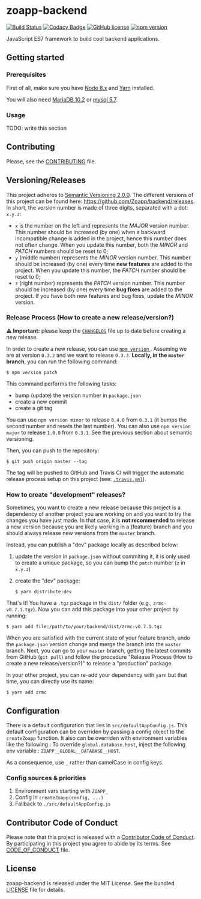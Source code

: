 # zoapp-backend

[![Build
Status](https://travis-ci.org/Zoapp/backend.svg?branch=master)](https://travis-ci.org/Zoapp/backend)
[![Codacy
Badge](https://api.codacy.com/project/badge/Grade/36ba9da6d97e4ed686017dfe024d1714)](https://www.codacy.com/app/mikbry/backend?utm_source=github.com&amp;utm_medium=referral&amp;utm_content=Zoapp/backend&amp;utm_campaign=Badge_Grade)
[![GitHub
license](https://img.shields.io/badge/license-MIT-blue.svg)](https://github.com/zoapp/backend/blob/master/LICENSE)
[![npm
version](https://badge.fury.io/js/zoapp-backend.svg)](https://badge.fury.io/js/zoapp-backend)

JavaScript ES7 framework to build cool backend applications.


## Getting started

### Prerequisites

First of all, make sure you have [Node 8.x](https://nodejs.org/en/download/) and
[Yarn](https://yarnpkg.com/en/docs/install) installed.

You will also need [MariaDB 10.2](https://mariadb.org/) or [mysql 5.7](https://www.mysql.com/).

### Usage

TODO: write this section


## Contributing

Please, see the [CONTRIBUTING](CONTRIBUTING.md) file.


## Versioning/Releases

This project adheres to [Semantic Versioning 2.0.0](http://semver.org/). The
different versions of this project can be found here:
https://github.com/Zoapp/backend/releases. In short, the version number is made
of three digits, separated with a dot: `x.y.z`:

* `x` is the number on the left and represents the _MAJOR_ version number. This
  number should be increased (by one) when a backward incompatible change is
  added in the project, hence this number does not often change. When you update
  this number, both the _MINOR_ and _PATCH_ numbers should be reset to 0;
* `y` (middle number) represents the _MINOR_ version number. This number should
  be increased (by one) every time **new features** are added to the project.
  When you update this number, the _PATCH_ number should be reset to 0;
* `z` (right number) represents the _PATCH_ version number. This number should
  be increased (by one) every time **bug fixes** are added to the project. If
  you have both new features and bug fixes, update the _MINOR_ version.

### Release Process (How to create a new release/version?)

**:warning: Important:** please keep the [`CHANGELOG`](CHANGELOG.md) file up to
date before creating a new release.

In order to create a new release, you can use [`npm version`
](https://docs.npmjs.com/cli/version). Assuming we are at version `0.3.2` and we
want to release `0.3.3`. **Locally, in the `master` branch**, you can run the
following command:

```
$ npm version patch
```

This command performs the following tasks:

- bump (update) the version number in `package.json`
- create a new commit
- create a git tag

You can use `npm version minor` to release `0.4.0` from `0.3.1` (it bumps the
second number and resets the last number). You can also use `npm version major`
to release `1.0.0` from `0.3.1`. See the previous section about semantic
versioning.

Then, you can push to the repository:

```
$ git push origin master --tag
```

The tag will be pushed to GitHub and Travis CI will trigger the automatic
release process setup on this project (see: [`.travis.yml`](.travis.yml)).

### How to create "development" releases?

Sometimes, you want to create a new release because this project is a dependency
of another project you are working on and you want to try the changes you have
just made. In that case, it is **not recommended** to release a new version
because you are likely working in a (feature) branch and you should always
release new versions from the `master` branch.

Instead, you can publish a "dev" package locally as described below:

1. update the version in `package.json` without commiting it, it is only used to
   create a unique package, so you can bump the `patch` number (`z` in `x.y.z`)
2. create the "dev" package:

    ```
    $ yarn distribute:dev
    ```

That's it! You have a `.tgz` package in the `dist/` folder (e.g.,
`zrmc-v0.7.1.tgz`). Now you can add this package into your other project by
running:

```
$ yarn add file:/path/to/your/backend/dist/zrmc-v0.7.1.tgz
```

When you are satisfied with the current state of your feature branch, undo the
`package.json` version change and merge the branch into the `master` branch.
Next, you can go to your `master` branch, getting the latest commits from GitHub
(`git pull`) and follow the procedure "Release Process (How to create a new
release/version?)" to release a "production" package.

In your other project, you can re-add your dependency with `yarn` but that time,
you can directly use its name:

```
$ yarn add zrmc
```

## Configuration
There is a default configuration that lies in `src/defaultAppConfig.js`.
This default configuration can be overriden by passing a config object to the `createZoapp` function.
It also can be overriden with environment variables like the following :
To override `global.database.host`, inject the following env variable : `ZOAPP__GLOBAL__DATABASE__HOST`.

As a consequence, use `_` rather than camelCase in config keys.

### Config sources & priorities
1. Environment vars starting with `ZOAPP_`
2. Config in `createZoapp(config, ...)`
3. Fallback to `./src/defaultAppConfig.js`

## Contributor Code of Conduct

Please note that this project is released with a [Contributor Code of
Conduct](http://contributor-covenant.org/). By participating in this project you
agree to abide by its terms. See [CODE_OF_CONDUCT](CODE_OF_CONDUCT.md) file.


## License

zoapp-backend is released under the MIT License. See the bundled
[LICENSE](LICENSE) file for details.
